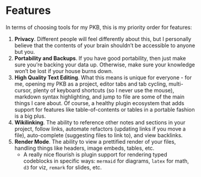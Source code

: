 # Features

In terms of choosing tools for my PKB, this is my priority order for features:

1. **Privacy**. Different people will feel differently about this, but I personally believe that the contents of your brain shouldn’t be accessible to anyone but you.
2. **Portability and Backups**. If you have good portability, then just make sure you’re backing your data up. Otherwise, make sure your knowledge won’t be lost if your house burns down.
3. **High Quality Text Editing**. What this means is unique for everyone - for me, opening my PKB as a project, editor tabs and tab cycling, multi-cursor, plenty of keyboard shortcuts \(so I never use the mouse\), markdown syntax highlighting, and jump to file are some of the main things I care about.  Of course, a healthy plugin ecosystem that adds support for features like table-of-contents or tables in a portable fashion is a big plus.
4. **Wikilinking**. The ability to reference other notes and sections in your project, follow links, automate refactors \(updating links if you move a file\), auto-complete \(suggesting files to link to\), and view backlinks.
5. **Render Mode**. The ability to view a prettified render of your files, handling things like headers, image embeds, tables, etc.
   * A really nice flourish is plugin support for rendering typed codeblocks in specific ways: `mermaid` for diagrams, `latex` for math, `d3` for viz, `remark` for slides, etc.



